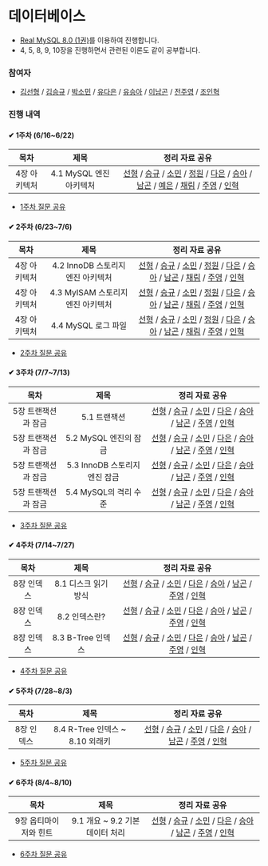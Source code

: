 # 데이터베이스

- [Real MySQL 8.0 (1권)](https://www.yes24.com/Product/Goods/103415627)를 이용하여 진행합니다.
- 4, 5, 8, 9, 10장을 진행하면서 관련된 이론도 같이 공부합니다.

### 참여자

- [김선형](https://github.com/tjsguddl96) / [김승규](https://github.com/pickac4rd) / [박소민](https://github.com/yygs321) /  [유다은](https://github.com/yudaeun) / [유승아](https://github.com/SeungAh-Yoo99) / [이남곤](https://github.com/ng-lee) / [전주영](https://github.com/juuyoungjeon) / [조인혁](https://github.com/InHyeok-J)

### 진행 내역

#### ✔ 1주차 (6/16~6/22)

| 목차 | 제목 | 정리 자료 공유 |
| :-----: | :-----: | :-----: |
| 4장 아키텍처 | 4.1 MySQL 엔진 아키텍처 | [선형](https://indecisive-phalange-003.notion.site/4-1-MySQL-7ac55a3558c34ac885238d72125cd9b6?pvs=4) / [승규](https://careful-fan-de2.notion.site/4-96d38d1d028e4db39292000996f69800?pvs=4) / [소민](https://fluorescent-polka-59d.notion.site/chap4-35678f0a6147446e8ff561001f803d56?pvs=4) / [정원](https://efficacious-pomelo-4e3.notion.site/4-1-MySQL-638ec09bf3404d64bd50a42b29f7fe3a?pvs=4) / [다은](https://livesonlyoneday.notion.site/REAL-MySQL-467401eaacfc4de3a4616e5e65b93431?pvs=4) / [승아](https://substantial-radish-aee.notion.site/4-1-MySQL-5a21de2eb5924c04942d3756f98660e5?pvs=4) / [남곤](https://ng-lee.notion.site/4-1-MySQL-d588fc87fc3d4c23bd76d6e78aa4b143?pvs=4) / [예은]() / [채림](https://tropical-border-e6f.notion.site/4-1-MySQL-df4f7cfb94ab45c79bdec517006ebea5?pvs=4) / [주영](https://tin-colossus-852.notion.site/4-2db7cc42933f4e6390044348b390020c?pvs=4) / [인혁](https://peppered-viscount-bd6.notion.site/RealMySQL-4-1-MySQL-9a10913c6c7443d780b3fff6721e61cc?pvs=4) |

- [1주차 질문 공유](https://github.com/SSAFY-S0914/CS-Study/blob/main/3.%20%EB%8D%B0%EC%9D%B4%ED%84%B0%EB%B2%A0%EC%9D%B4%EC%8A%A4/%EC%A7%88%EB%AC%B8%EB%AA%A9%EB%A1%9D/1%EC%A3%BC%EC%B0%A8.md)

#### ✔ 2주차 (6/23~7/6)

| 목차 | 제목 | 정리 자료 공유 |
| :-----: | :-----: | :-----: |
| 4장 아키텍처 | 4.2 InnoDB 스토리지 엔진 아키텍처 | [선형](https://indecisive-phalange-003.notion.site/4-2-InnoDB-4ba6640ab1544333a77af34569edc94e?pvs=4) / [승규](https://www.notion.so/4-96d38d1d028e4db39292000996f69800#62c685d157274837a494619fbece78b6) / [소민](https://fluorescent-polka-59d.notion.site/4-2-InnoDB-035ed0fa614541d28cb17d01281e2195?pvs=4) / [정원](https://efficacious-pomelo-4e3.notion.site/4-2-InnoDB-8cd4862357b24d7683ebcff3709ce42a?pvs=4) / [다은](https://livesonlyoneday.notion.site/REAL-MySQL-467401eaacfc4de3a4616e5e65b93431?pvs=4) / [승아](https://substantial-radish-aee.notion.site/4-2-InnoDB-ef8e60ecba42424eb0ec620639c158cb?pvs=4) / [남곤](https://ng-lee.notion.site/4-2-InnoDB-c805ccd738d1420981b7a5380c27b7ba?pvs=4) / [채림](https://tropical-border-e6f.notion.site/4-2-4-3-60ee790e75034c60adb434a60aa05f8d?pvs=4) / [주영](https://tin-colossus-852.notion.site/4-2-InnoDB-67fbe8b588ae401ab45f46f08545dad5?pvs=4) / [인혁](https://peppered-viscount-bd6.notion.site/RealMySQL-4-2-Innodb-4-3-4-4-c0f673dc813342e19429988bc1b3c632?pvs=4) |
| 4장 아키텍처 | 4.3 MyISAM 스토리지 엔진 아키텍처 | [선형](https://indecisive-phalange-003.notion.site/4-3-MyISAM-c329d7936da341dc976d0da8a1637715?pvs=4) / [승규]() / [소민](https://fluorescent-polka-59d.notion.site/4-3-MyISAM-125f640415a74ea19735e38408ec67b3?pvs=4) / [정원](https://efficacious-pomelo-4e3.notion.site/4-3-MyISAM-4e1e319c56e94a248ec11d9070622f42?pvs=4) / [다은](https://livesonlyoneday.notion.site/REAL-MySQL-467401eaacfc4de3a4616e5e65b93431?pvs=4) / [승아](https://substantial-radish-aee.notion.site/4-3-MyISAM-30c8d06c297640cc873a29dc10a5de13?pvs=4) / [남곤](https://ng-lee.notion.site/4-3-MyISAM-a087b7643de644b0941fbc3cee7ad7b3?pvs=4) / [채림]() / [주영](https://tin-colossus-852.notion.site/4-3-MyISAM-a2fc6b787a8342a7a21ae9a9dd3335f3?pvs=4) / [인혁](https://peppered-viscount-bd6.notion.site/RealMySQL-4-2-Innodb-4-3-4-4-c0f673dc813342e19429988bc1b3c632?pvs=4) |
| 4장 아키텍처 | 4.4 MySQL 로그 파일 | [선형](https://indecisive-phalange-003.notion.site/4-4-MySQL-b8a835f264854fb598a6c86ff195c4cf?pvs=4) / [승규]() / [소민](https://fluorescent-polka-59d.notion.site/4-4-MySQL-186dafad4e1443a9bcc2dda403ee9b88?pvs=4) / [정원](https://efficacious-pomelo-4e3.notion.site/4-4-MySQL-810a2a1e138f4874a6a07195e49a86bb?pvs=4) / [다은](https://livesonlyoneday.notion.site/REAL-MySQL-467401eaacfc4de3a4616e5e65b93431?pvs=4) / [승아](https://substantial-radish-aee.notion.site/4-4-MySQL-9fc0ed1a7ddb4548ad48092a238f1de3?pvs=4) / [남곤](https://ng-lee.notion.site/4-4-MySQL-0ed5007e5f744c76b00e35095b5cb4be?pvs=4) / [채림](https://tropical-border-e6f.notion.site/4-2-4-3-60ee790e75034c60adb434a60aa05f8d?pvs=4) / [주영](https://tin-colossus-852.notion.site/4-4-MySQL-f2f837ee4b8c4dfd864d6ffb58cddca8?pvs=4) / [인혁](https://peppered-viscount-bd6.notion.site/RealMySQL-4-2-Innodb-4-3-4-4-c0f673dc813342e19429988bc1b3c632?pvs=4) |

- [2주차 질문 공유](https://github.com/SSAFY-S0914/CS-Study/blob/main/3.%20%EB%8D%B0%EC%9D%B4%ED%84%B0%EB%B2%A0%EC%9D%B4%EC%8A%A4/%EC%A7%88%EB%AC%B8%EB%AA%A9%EB%A1%9D/2%EC%A3%BC%EC%B0%A8.md)

#### ✔ 3주차 (7/7~7/13)

| 목차 | 제목 | 정리 자료 공유 |
| :-----: | :-----: | :-----: |
| 5장 트랜잭션과 잠금 | 5.1 트랜잭션 | [선형](https://indecisive-phalange-003.notion.site/5-1-c924bb0887e0485ebeee6d1b695f4026?pvs=4) / [승규](https://careful-fan-de2.notion.site/5-2090ba84d0bc479293cdca786053b34b?pvs=4) / [소민](https://fluorescent-polka-59d.notion.site/5-e68e3818278048079a48fd797fc40f3c?pvs=4) / [다은](https://livesonlyoneday.notion.site/REAL-MySQL-467401eaacfc4de3a4616e5e65b93431?pvs=4) / [승아](https://substantial-radish-aee.notion.site/5-530a3875fe764e739470e552b8ee2727?pvs=4) / [남곤](https://ng-lee.notion.site/5-1-e239b0d1a8f4432b864df1b34cc49b24?pvs=4) / [주영](https://tin-colossus-852.notion.site/5-d01dee0d36dc47b6975bdceafd001e00?pvs=4) / [인혁](https://peppered-viscount-bd6.notion.site/RealMySQL-5-43dafddbdf4041cdb91bf4dea091ad5d?pvs=4) |
| 5장 트랜잭션과 잠금 | 5.2 MySQL 엔진의 잠금 | [선형](https://indecisive-phalange-003.notion.site/5-2-MySQL-8b2c28da8b3b48d3bb38211ac46d300e?pvs=4) / [승규](https://careful-fan-de2.notion.site/5-2090ba84d0bc479293cdca786053b34b?pvs=4) / [소민](https://fluorescent-polka-59d.notion.site/5-e68e3818278048079a48fd797fc40f3c?pvs=4) / [다은](https://livesonlyoneday.notion.site/REAL-MySQL-467401eaacfc4de3a4616e5e65b93431?pvs=4) / [승아](https://substantial-radish-aee.notion.site/5-530a3875fe764e739470e552b8ee2727?pvs=4) / [남곤](https://ng-lee.notion.site/5-2-MySQL-6a77be1be01241fa9f9c6da2307374a5?pvs=4) / [주영](https://tin-colossus-852.notion.site/5-d01dee0d36dc47b6975bdceafd001e00?pvs=4) / [인혁](https://peppered-viscount-bd6.notion.site/RealMySQL-5-43dafddbdf4041cdb91bf4dea091ad5d?pvs=4) |
| 5장 트랜잭션과 잠금 | 5.3 InnoDB 스토리지 엔진 잠금 | [선형](https://indecisive-phalange-003.notion.site/5-3-InnoDB-82e0a455bba5431d8c243fafaa5b29b9?pvs=4) / [승규](https://careful-fan-de2.notion.site/5-2090ba84d0bc479293cdca786053b34b?pvs=4) / [소민](https://fluorescent-polka-59d.notion.site/5-e68e3818278048079a48fd797fc40f3c?pvs=4) / [다은](https://livesonlyoneday.notion.site/REAL-MySQL-467401eaacfc4de3a4616e5e65b93431?pvs=4) / [승아](https://substantial-radish-aee.notion.site/5-530a3875fe764e739470e552b8ee2727?pvs=4) / [남곤](https://ng-lee.notion.site/5-3-InnoDB-00b35a16f0a84f97a5482bb9694e4fa9?pvs=4) / [주영](https://tin-colossus-852.notion.site/5-d01dee0d36dc47b6975bdceafd001e00?pvs=4) / [인혁](https://peppered-viscount-bd6.notion.site/RealMySQL-5-43dafddbdf4041cdb91bf4dea091ad5d?pvs=4) |
| 5장 트랜잭션과 잠금 | 5.4 MySQL의 격리 수준 | [선형](https://indecisive-phalange-003.notion.site/5-4-MySQL-f84d3b1abb494d11bb2bd3c690da3195?pvs=4) / [승규](https://careful-fan-de2.notion.site/5-2090ba84d0bc479293cdca786053b34b?pvs=4) / [소민](https://fluorescent-polka-59d.notion.site/5-e68e3818278048079a48fd797fc40f3c?pvs=4) / [다은](https://livesonlyoneday.notion.site/REAL-MySQL-467401eaacfc4de3a4616e5e65b93431?pvs=4) / [승아](https://substantial-radish-aee.notion.site/5-530a3875fe764e739470e552b8ee2727?pvs=4) / [남곤](https://ng-lee.notion.site/5-4-MySQL-42b4c2924c5347b38b96b811e6ac448a?pvs=4) / [주영](https://tin-colossus-852.notion.site/5-d01dee0d36dc47b6975bdceafd001e00?pvs=4) / [인혁](https://peppered-viscount-bd6.notion.site/RealMySQL-5-43dafddbdf4041cdb91bf4dea091ad5d?pvs=4) |

- [3주차 질문 공유](https://github.com/SSAFY-S0914/CS-Study/blob/main/3.%20%EB%8D%B0%EC%9D%B4%ED%84%B0%EB%B2%A0%EC%9D%B4%EC%8A%A4/%EC%A7%88%EB%AC%B8%EB%AA%A9%EB%A1%9D/3%EC%A3%BC%EC%B0%A8.md)

#### ✔ 4주차 (7/14~7/27)

| 목차 | 제목 | 정리 자료 공유 |
| :-----: | :-----: | :-----: |
| 8장 인덱스 | 8.1 디스크 읽기 방식 | [선형](https://indecisive-phalange-003.notion.site/8-1-ab9c0fc302f14e23bf1ed0f3ef69a6e8?pvs=4) / [승규]() / [소민](https://fluorescent-polka-59d.notion.site/8-c2ce0e8a83ad47fd88094bfdc19dd699?pvs=4) / [다은](https://livesonlyoneday.notion.site/REAL-MySQL-467401eaacfc4de3a4616e5e65b93431?pvs=4) / [승아](https://substantial-radish-aee.notion.site/8-3378128588da477a89d23c4f680510a6?pvs=4) / [남곤](https://ng-lee.notion.site/8-1-4ccbd201a6a441dda9df68e1f1b8ef06?pvs=4) / [주영](https://tin-colossus-852.notion.site/8-f5c2b228f64141b6b5d7f602fed3e52c?pvs=4) / [인혁]() |
| 8장 인덱스 | 8.2 인덱스란? | [선형](https://indecisive-phalange-003.notion.site/8-2-4d02cb1f066f4cc38b3efde8bb0c7612?pvs=4) / [승규]() / [소민](https://fluorescent-polka-59d.notion.site/8-c2ce0e8a83ad47fd88094bfdc19dd699?pvs=4) / [다은](https://livesonlyoneday.notion.site/REAL-MySQL-467401eaacfc4de3a4616e5e65b93431?pvs=4) / [승아](https://substantial-radish-aee.notion.site/8-3378128588da477a89d23c4f680510a6?pvs=4) / [남곤](https://ng-lee.notion.site/8-2-5ddb21cb1e5441b49c0b4d42ccb9ec17?pvs=4) / [주영](https://tin-colossus-852.notion.site/8-f5c2b228f64141b6b5d7f602fed3e52c?pvs=4) / [인혁]() |
| 8장 인덱스 | 8.3 B-Tree 인덱스 | [선형](https://indecisive-phalange-003.notion.site/8-3-B-Tree-567c981c2715440d8a7825b4a9684823?pvs=4) / [승규]() / [소민](https://fluorescent-polka-59d.notion.site/8-c2ce0e8a83ad47fd88094bfdc19dd699?pvs=4) / [다은](https://livesonlyoneday.notion.site/REAL-MySQL-467401eaacfc4de3a4616e5e65b93431?pvs=4) / [승아](https://substantial-radish-aee.notion.site/8-3378128588da477a89d23c4f680510a6?pvs=4) / [남곤](https://ng-lee.notion.site/8-3-B-Tree-65bb694d1bbe4c24ad90fd7403bcca06?pvs=4) / [주영](https://tin-colossus-852.notion.site/8-f5c2b228f64141b6b5d7f602fed3e52c?pvs=4) / [인혁]() |

- [4주차 질문 공유](https://github.com/SSAFY-S0914/CS-Study/blob/main/3.%20%EB%8D%B0%EC%9D%B4%ED%84%B0%EB%B2%A0%EC%9D%B4%EC%8A%A4/%EC%A7%88%EB%AC%B8%EB%AA%A9%EB%A1%9D/4%EC%A3%BC%EC%B0%A8.md)

#### ✔ 5주차 (7/28~8/3)

| 목차 | 제목 | 정리 자료 공유 |
| :-----: | :-----: | :-----: |
| 8장 인덱스 | 8.4 R-Tree 인덱스 ~ 8.10 외래키 | [선형](https://indecisive-phalange-003.notion.site/8-c28581a271f14b6e86ea1beaa6d61c32?pvs=4) / [승규]() / [소민]() / [다은](https://livesonlyoneday.notion.site/REAL-MySQL-467401eaacfc4de3a4616e5e65b93431?pvs=4) / [승아](https://substantial-radish-aee.notion.site/8-3378128588da477a89d23c4f680510a6?pvs=4) / [남곤](https://ng-lee.notion.site/5-1f63d38fe7964f16bfd90506780f2b32?pvs=4) / [주영](https://tin-colossus-852.notion.site/8-f5c2b228f64141b6b5d7f602fed3e52c?pvs=4) / [인혁]() |

- [5주차 질문 공유](https://github.com/SSAFY-S0914/CS-Study/blob/main/3.%20%EB%8D%B0%EC%9D%B4%ED%84%B0%EB%B2%A0%EC%9D%B4%EC%8A%A4/%EC%A7%88%EB%AC%B8%EB%AA%A9%EB%A1%9D/5%EC%A3%BC%EC%B0%A8.md)

#### ✔ 6주차 (8/4~8/10)

| 목차 | 제목 | 정리 자료 공유 |
| :-----: | :-----: | :-----: |
| 9장 옵티마이저와 힌트 | 9.1 개요 ~ 9.2 기본 데이터 처리 | [선형](https://indecisive-phalange-003.notion.site/9-33e84a5e905f48858a8f6b2a8b0d7264?pvs=4) / [승규](https://careful-fan-de2.notion.site/9-cdbbd3122c3a47ad91b4d9310b88ba86?pvs=4) / [소민](https://fluorescent-polka-59d.notion.site/9-0c6d41893d544d85ba2344923359c906?pvs=4) / [다은](https://livesonlyoneday.notion.site/REAL-MySQL-467401eaacfc4de3a4616e5e65b93431?pvs=4) / [승아](https://substantial-radish-aee.notion.site/9-c45099e83afa4dae83854fcb024db5ff?pvs=4) / [남곤](https://ng-lee.notion.site/6-de05610bb0c84c8f8e9a21f132f27cfb?pvs=4) / [주영]() / [인혁]() |

- [6주차 질문 공유](https://github.com/SSAFY-S0914/CS-Study/blob/main/3.%20%EB%8D%B0%EC%9D%B4%ED%84%B0%EB%B2%A0%EC%9D%B4%EC%8A%A4/%EC%A7%88%EB%AC%B8%EB%AA%A9%EB%A1%9D/6%EC%A3%BC%EC%B0%A8.md)

